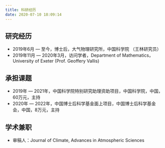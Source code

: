 ```yaml
---
title: 科研经历
date: 2020-07-10 18:09:14
---
```


##  研究经历

- 2019年6月  — 至今，博士后，大气物理研究所，中国科学院 （王林研究员）
- 2019年11月 — 2020年3月，访问学者，Department of Mathematics，University of Exeter (Prof. Geoffery Vallis)

##  承担课题

- 2019年 — 2021年，中国科学院特别研究助理资助项目，中国科学院，中国，60万元，主持
- 2020年 — 2022年，中国博士后科学基金面上项目，中国博士后科学基金会，中国，8万元，主持

##  学术兼职

- 审稿人：Journal of Climate, Advances in Atmospheric Sciences
